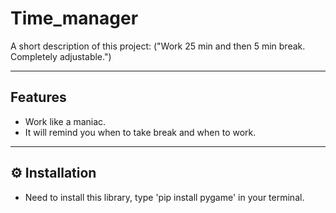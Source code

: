 #  Time_manager

A short description of this project:
    ("Work 25 min and then 5 min break. Completely adjustable.")

---

##  Features

- Work like a maniac.
- It will remind you when to take break and when to work.



---

## ⚙️ Installation

- Need to install this library, type 'pip install pygame' in your terminal.